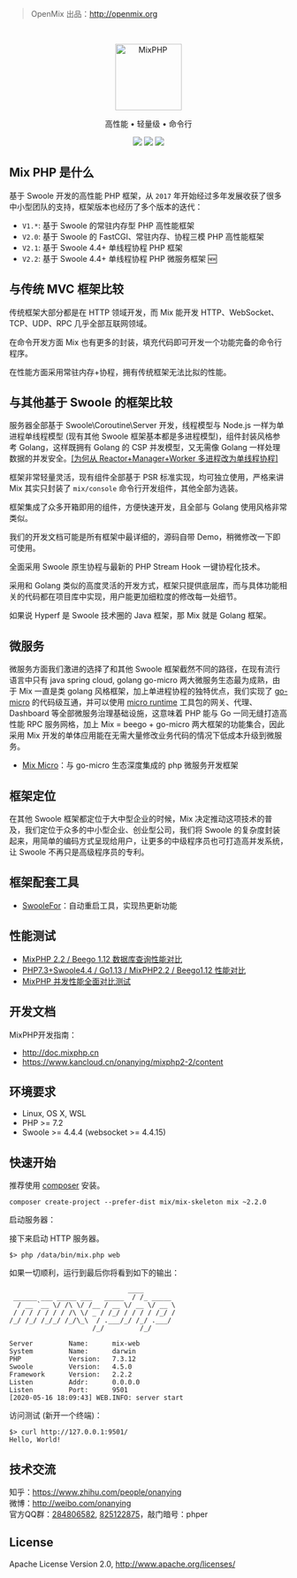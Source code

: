 > OpenMix 出品：http://openmix.org

<br>

<p align="center">
<img src="http://mixphp.cn/static/image/logo_php.png" width="120" alt="MixPHP">
</p>

<p align="center">高性能 • 轻量级 • 命令行</p>

<p align="center">
<img src="https://img.shields.io/badge/php-%3E%3D7.2-brightgreen">
<img src="https://img.shields.io/badge/swoole-%3E%3D4.4.4-brightgreen">
<img src="https://img.shields.io/badge/license-apache%202-blue">
</p>

## Mix PHP 是什么

基于 Swoole 开发的高性能 PHP 框架，从 `2017` 年开始经过多年发展收获了很多中小型团队的支持，框架版本也经历了多个版本的迭代：

- `V1.*`: 基于 Swoole 的常驻内存型 PHP 高性能框架
- `V2.0`: 基于 Swoole 的 FastCGI、常驻内存、协程三模 PHP 高性能框架
- `V2.1`: 基于 Swoole 4.4+ 单线程协程 PHP 框架 
- `V2.2`: 基于 Swoole 4.4+ 单线程协程 PHP 微服务框架 🆕

## 与传统 MVC 框架比较

传统框架大部分都是在 HTTP 领域开发，而 Mix 能开发 HTTP、WebSocket、TCP、UDP、RPC 几乎全部互联网领域。

在命令开发方面 Mix 也有更多的封装，填充代码即可开发一个功能完备的命令行程序。

在性能方面采用常驻内存+协程，拥有传统框架无法比拟的性能。 

## 与其他基于 Swoole 的框架比较

服务器全部基于 Swoole\Coroutine\Server 开发，线程模型与 Node.js 一样为单进程单线程模型 (现有其他 Swoole 框架基本都是多进程模型)，组件封装风格参考 Golang，这样既拥有 Golang 的 CSP 并发模型，又无需像 Golang 一样处理数据的并发安全。[[为何从 Reactor+Manager+Worker 多进程改为单线程协程]](https://zhuanlan.zhihu.com/p/93200932)

框架非常轻量灵活，现有组件全部基于 PSR 标准实现，均可独立使用，严格来讲 Mix 其实只封装了 `mix/console` 命令行开发组件，其他全部为选装。

框架集成了众多开箱即用的组件，方便快速开发，且全部与 Golang 使用风格非常类似。

我们的开发文档可能是所有框架中最详细的，源码自带 Demo，稍微修改一下即可使用。

全面采用 Swoole 原生协程与最新的 PHP Stream Hook 一键协程化技术。

采用和 Golang 类似的高度灵活的开发方式，框架只提供底层库，而与具体功能相关的代码都在项目库中实现，用户能更加细粒度的修改每一处细节。

如果说 Hyperf 是 Swoole 技术圈的 Java 框架，那 Mix 就是 Golang 框架。

## 微服务

微服务方面我们激进的选择了和其他 Swoole 框架截然不同的路径，在现有流行语言中只有 java spring cloud, golang go-micro 两大微服务生态最为成熟，由于 Mix 一直是类 golang 风格框架，加上单进程协程的独特优点，我们实现了 [go-micro](https://github.com/micro/go-micro) 的代码级互通，并可以使用 [micro runtime](https://micro.mu/docs/runtime.html) 工具包的网关、代理、Dashboard 等全部微服务治理基础设施，这意味着 PHP 能与 Go 一同无缝打造高性能 RPC 服务网格，加上 Mix = beego + go-micro 两大框架的功能集合，因此采用 Mix 开发的单体应用能在无需大量修改业务代码的情况下低成本升级到微服务。

- [Mix Micro](https://github.com/mix-php/micro)：与 go-micro 生态深度集成的 php 微服务开发框架

## 框架定位

在其他 Swoole 框架都定位于大中型企业的时候，Mix 决定推动这项技术的普及，我们定位于众多的中小型企业、创业型公司，我们将 Swoole 的复杂度封装起来，用简单的编码方式呈现给用户，让更多的中级程序员也可打造高并发系统，让 Swoole 不再只是高级程序员的专利。

## 框架配套工具

- [SwooleFor](https://github.com/mix-php/swoolefor)：自动重启工具，实现热更新功能

## 性能测试

- [MixPHP 2.2 / Beego 1.12 数据库查询性能对比](https://zhuanlan.zhihu.com/p/163700975)
- [PHP7.3+Swoole4.4 / Go1.13 / MixPHP2.2 / Beego1.12 性能对比](https://zhuanlan.zhihu.com/p/162998384)
- [MixPHP 并发性能全面对比测试](http://www.jianshu.com/p/f769b6be1caf)

## 开发文档

MixPHP开发指南：

- http://doc.mixphp.cn
- https://www.kancloud.cn/onanying/mixphp2-2/content

## 环境要求

* Linux, OS X, WSL
* PHP >= 7.2
* Swoole >= 4.4.4 (websocket >= 4.4.15)

## 快速开始

推荐使用 [composer](https://www.phpcomposer.com/) 安装。

```
composer create-project --prefer-dist mix/mix-skeleton mix ~2.2.0
```

启动服务器：

接下来启动 HTTP 服务器。

```
$> php /data/bin/mix.php web
```

如果一切顺利，运行到最后你将看到如下的输出：

```
                              ____
 ______ ___ _____ ___   _____  / /_ _____
  / __ `__ \/ /\ \/ /__ / __ \/ __ \/ __ \
 / / / / / / / /\ \/ _ / /_/ / / / / /_/ /
/_/ /_/ /_/_/ /_/\_\  / .___/_/ /_/ .___/
                     /_/         /_/

Server         Name:      mix-web
System         Name:      darwin
PHP            Version:   7.3.12
Swoole         Version:   4.5.0
Framework      Version:   2.2.2
Listen         Addr:      0.0.0.0
Listen         Port:      9501
[2020-05-16 18:09:43] WEB.INFO: server start
```

访问测试 (新开一个终端)：

```
$> curl http://127.0.0.1:9501/
Hello, World!
```

## 技术交流

知乎：https://www.zhihu.com/people/onanying   
微博：http://weibo.com/onanying    
官方QQ群：[284806582](https://shang.qq.com/wpa/qunwpa?idkey=b3a8618d3977cda4fed2363a666b081a31d89e3d31ab164497f53b72cf49968a), [825122875](http://shang.qq.com/wpa/qunwpa?idkey=d2908b0c7095fc7ec63a2391fa4b39a8c5cb16952f6cfc3f2ce4c9726edeaf20)，敲门暗号：phper

## License

Apache License Version 2.0, http://www.apache.org/licenses/
